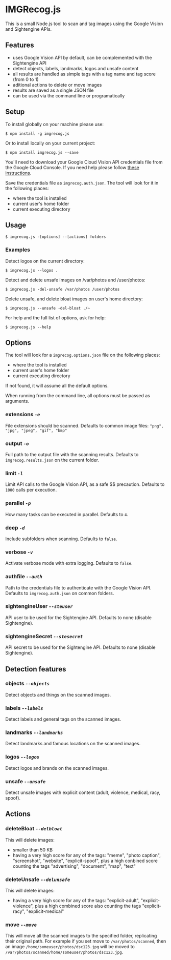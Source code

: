 # IMGRecog.js

This is a small Node.js tool to scan and tag images using the Google Vision and Sightengine APIs.

## Features

- uses Google Vision API by default, can be complemented with the Sightengine API
- detect objects, labels, landmarks, logos and unsafe content
- all results are handled as simple tags with a tag name and tag score (from 0 to 1)
- aditional actions to delete or move images
- results are saved as a single JSON file
- can be used via the command line or programatically

## Setup

To install globally on your machine please use:

    $ npm install -g imgrecog.js

Or to install locally on your current project:

    $ npm install imgrecog.js --save

You'll need to download your Google Cloud Vision API credentials file from the Google Cloud Console. If you need help please follow [these instructions](https://cloud.google.com/vision/docs/auth).

Save the credentials file as `imgrecog.auth.json`. The tool will look for it in the following places:

- where the tool is installed
- current user's home folder
- current executing directory

## Usage

    $ imgrecog.js -[options] --[actions] folders

### Examples

Detect logos on the current directory:

    $ imgrecog.js --logos .

Detect and delete unsafe images on /var/photos and /user/photos:

    $ imgrecog.js -del-unsafe /var/photos /user/photos

Delete unsafe, and delete bloat images on user's home directory:

    $ imgrecog.js --unsafe -del-bloat ./~

For help and the full list of options, ask for help:

    $ imgrecog.js --help

## Options

The tool will look for a `imgrecog.options.json` file on the following places:

- where the tool is installed
- current user's home folder
- current executing directory

If not found, it will assume all the default options.

When running from the command line, all options must be passed as arguments.

### extensions *`-e`*

 File extensions should be scanned. Defaults to common image files: `"png", "jpg", "jpeg", "gif", "bmp"`

### output *`-o`*

Full path to the output file with the scanning results. Defaults to `imgrecog.results.json` on the current folder.

### limit *`-l`*

Limit API calls to the Google Vision API, as a safe $$ precaution. Defaults to `1000` calls per execution.

### parallel *`-p`*

How many tasks can be executed in parallel. Defaults to `4`.

### deep *`-d`*

Include subfolders when scanning. Defaults to `false`.

### verbose *`-v`*

Activate verbose mode with extra logging. Defaults to `false`.

### authfile *`--auth`*

 Path to the credentials file to authenticate with the Google Vision API. Defaults to `imgrecog.auth.json` on common folders.

### sightengineUser *`--steuser`*

 API user to be used for the Sightengine API. Defaults to none (disable Sightengine).

### sightengineSecret *`--stesecret`*

API secret to be used for the Sightengine API. Defaults to none (disable Sightengine).

## Detection features

### objects *`--objects`*

Detect objects and things on the scanned images.

### labels *`--labels`*

Detect labels and general tags on the scanned images.

### landmarks *`--landmarks`*

Detect landmarks and famous locations on the scanned images.

### logos *`--logos`*

Detect logos and brands on the scanned images.

### unsafe *`--unsafe`*

Detect unsafe images with explicit content (adult, violence, medical, racy, spoof).

## Actions

### deleteBloat *`--delbloat`*

This will delete images:

- smaller than 50 KB
- having a very high score for any of the tags: "meme", "photo caption", "screenshot", "website", "explicit-spoof", plus a high conbined score  counting the tags "advertising", "document", "map", "text"

### deleteUnsafe *`--delunsafe`*

This will delete images:

- having a very high score for any of the tags: "explicit-adult", "explicit-violence", plus a high combined score also counting the tags "explicit-racy", "explicit-medical"

### move *`--move`*

This will move all the scanned images to the specified folder, replicating their original path. For example if you set move to `/var/photos/scanned`, then an image `/home/someuser/photos/dsc123.jpg` will be moved to `/var/photos/scanned/home/someuser/photos/dsc123.jpg`.
